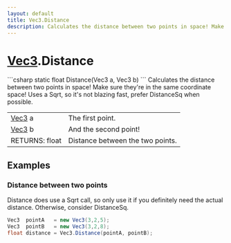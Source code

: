 ```yaml
---
layout: default
title: Vec3.Distance
description: Calculates the distance between two points in space! Make sure they're in the same coordinate space! Uses a Sqrt, so it's not blazing fast, prefer DistanceSq when possible.
---
```

# [Vec3]({{site.url}}/Pages/StereoKit/Vec3.html).Distance

<div class='signature' markdown='1'>
```csharp
static float Distance(Vec3 a, Vec3 b)
```
Calculates the distance between two points in space!
Make sure they're in the same coordinate space! Uses a Sqrt, so
it's not blazing fast, prefer DistanceSq when possible.
</div>

|  |  |
|--|--|
|[Vec3]({{site.url}}/Pages/StereoKit/Vec3.html) a|The first point.|
|[Vec3]({{site.url}}/Pages/StereoKit/Vec3.html) b|And the second point!|
|RETURNS: float|Distance between the two points.|





## Examples

### Distance between two points

Distance does use a Sqrt call, so only use it if you definitely
need the actual distance. Otherwise, consider DistanceSq.
```csharp
Vec3  pointA   = new Vec3(3,2,5);
Vec3  pointB   = new Vec3(3,2,8);
float distance = Vec3.Distance(pointA, pointB);
```


